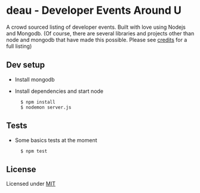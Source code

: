 # deau - Developer Events Around U

A crowd sourced listing of developer events.  Built with love 
using Nodejs and Mongodb.  (Of course, there are several libraries
and projects other than node and mongodb that have made this
possible.  Please see [credits][2] for a full listing)

## Dev setup

* Install mongodb

* Install dependencies and start node

        $ npm install
        $ nodemon server.js

## Tests
    
* Some basics tests at the moment

        $ npm test

## License

Licensed under [MIT][1]

[1]: https://github.com/caulagi/deau/blob/master/LICENSE
[2]: https://github.com/caulagi/deau/blob/master/CREDITS
